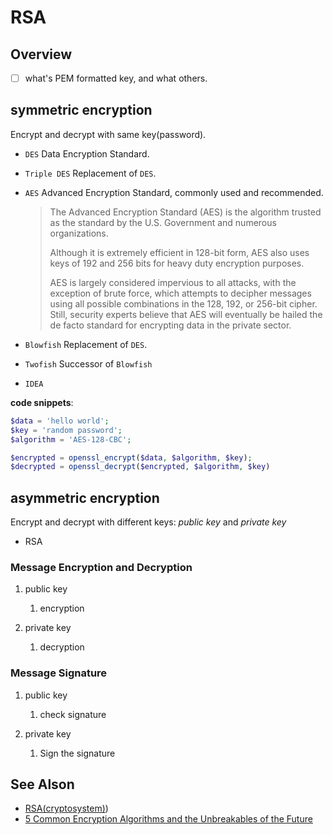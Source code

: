 # RSA

## Overview

- [ ] what's PEM formatted key, and what others.

## symmetric encryption

Encrypt and decrypt with same key(password).

- `DES` Data Encryption Standard.
- `Triple DES` Replacement of `DES`.
- `AES` Advanced Encryption Standard, commonly used and recommended.

    > The Advanced Encryption Standard (AES) is the algorithm trusted as the standard by the U.S. Government and numerous organizations.
    >
    > Although it is extremely efficient in 128-bit form, AES also uses keys of 192 and 256 bits for heavy duty encryption purposes.
    >
    > AES is largely considered impervious to all attacks, with the exception of brute force, which attempts to decipher messages using all possible combinations in the 128, 192, or 256-bit cipher. Still, security experts believe that AES will eventually be hailed the de facto standard for encrypting data in the private sector.

- `Blowfish` Replacement of `DES`.
- `Twofish` Successor of `Blowfish`
- `IDEA`

**code snippets**:

```php
$data = 'hello world';
$key = 'random password';
$algorithm = 'AES-128-CBC';

$encrypted = openssl_encrypt($data, $algorithm, $key);
$decrypted = openssl_decrypt($encrypted, $algorithm, $key)
```

## asymmetric encryption

Encrypt and decrypt with different keys: _public key_ and _private key_

- RSA

### Message Encryption and Decryption

1. public key
    1. encryption

2. private key
    1. decryption

### Message Signature

1. public key
    1. check signature

2. private key
    1. Sign the signature

## See Alson

- [RSA(cryptosystem)](https://en.wikipedia.org/wiki/RSA_(cryptosystem)))
- [5 Common Encryption Algorithms and the Unbreakables of the Future](https://blog.storagecraft.com/5-common-encryption-algorithms/)